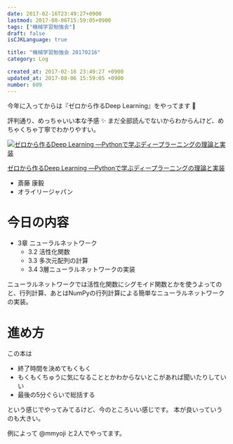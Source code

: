 ```yaml
---
date: 2017-02-16T23:49:27+0900
lastmod: 2017-08-06T15:59:05+0900
tags: ["機械学習勉強会"]
draft: false
isCJKLanguage: true

title: "機械学習勉強会 20170216"
category: Log

created_at: 2017-02-16 23:49:27 +0900
updated_at: 2017-08-06 15:59:05 +0900
number: 609
---
```


今年に入ってからは『ゼロから作るDeep Learning』をやってます :book:

評判通り、めっちゃいい本な予感 :sparkles:
まだ全部読んでないからわからんけど、めちゃくちゃ丁寧でわかりやすい。

<div class="asin">
<div class="asin-image"><a href="https://www.amazon.co.jp/exec/obidos/ASIN/4873117585/nownabe0c-22/" rel="nofollow noopener" target="_blank"><img src="http://images-jp.amazon.com/images/P/4873117585.09._SL160_.jpg" alt="ゼロから作るDeep Learning ―Pythonで学ぶディープラーニングの理論と実装" title="ゼロから作るDeep Learning ―Pythonで学ぶディープラーニングの理論と実装"></a></div>
<div class="asin-detail">
<p><a href="https://www.amazon.co.jp/exec/obidos/ASIN/4873117585/nownabe0c-22/" rel="nofollow noopener" target="_blank">ゼロから作るDeep Learning ―Pythonで学ぶディープラーニングの理論と実装</a></p>
<ul>
<li>斎藤 康毅</li>
<li>オライリージャパン</li>
</ul>
</div>

<p></p>
</div>

# 今日の内容

* 3章 ニューラルネットワーク
    * 3.2 活性化関数
    * 3.3 多次元配列の計算
    * 3.4 3層ニューラルネットワークの実装

ニューラルネットワークでは活性化関数にシグモイド関数とかを使うよってのと、行列計算、あとはNumPyの行列計算による簡単なニューラルネットワークの実装。

# 進め方

この本は

* 終了時間を決めてもくもく
* もくもくちゅうに気になることとかわからないとこがあれば聞いたりしていい
* 最後の5分ぐらいで総括する

という感じでやってみてるけど、今のところいい感じです。
本が良いっていうのも大きい。

例によって @mmyoji と2人でやってます。


